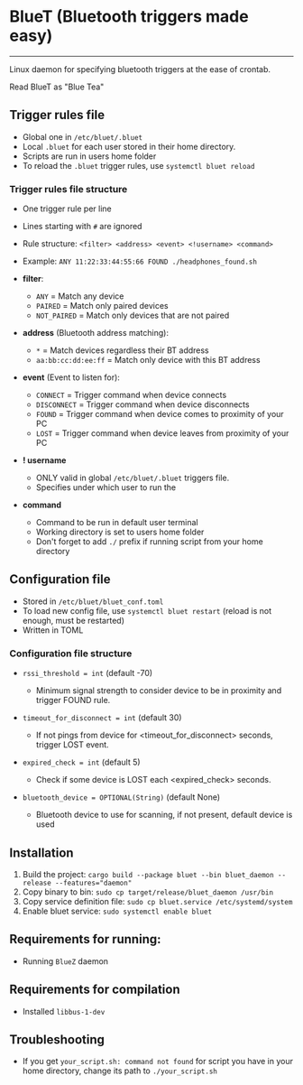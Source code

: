 # BlueT (Bluetooth triggers made easy)

---

Linux daemon for specifying bluetooth triggers at the ease of crontab.

Read BlueT as  "Blue Tea"

## Trigger rules file

- Global one in `/etc/bluet/.bluet`
- Local `.bluet` for each user stored in their home directory.
- Scripts are run in users home folder
- To reload the `.bluet` trigger rules, use `systemctl bluet reload`

### Trigger rules file structure

- One trigger rule per line
- Lines starting with `#` are ignored

- Rule structure: `<filter> <address> <event> <!username> <command>`
- Example: `ANY 11:22:33:44:55:66 FOUND ./headphones_found.sh`

- **filter**:
    - `ANY` = Match any device
    - `PAIRED` = Match only paired devices
    - `NOT_PAIRED` = Match only devices that are not paired
- **address** (Bluetooth address matching):
    - `*` = Match devices regardless their BT address
    - `aa:bb:cc:dd:ee:ff` = Match only device with this BT address
- **event** (Event to listen for):
    - `CONNECT` = Trigger command when device connects
    - `DISCONNECT` = Trigger command when device disconnects
    - `FOUND` = Trigger command when device comes to proximity of your PC
    - `LOST` = Trigger command when device leaves from proximity of your PC
- **! username**
    - ONLY valid in global `/etc/bluet/.bluet` triggers file.
    - Specifies under which user to run the
- **command**
    - Command to be run in default user terminal
    - Working directory is set to users home folder
    - Don't forget to add `./` prefix if running script from your home directory

## Configuration file

- Stored in `/etc/bluet/bluet_conf.toml`
- To load new config file, use `systemctl bluet restart` (reload is not enough, must be restarted)
- Written in TOML

### Configuration file structure

- `rssi_threshold = int` (default -70)
    - Minimum signal strength to consider device to be in proximity and trigger FOUND rule.

- `timeout_for_disconnect = int` (default 30)
    - If not pings from device for <timeout_for_disconnect> seconds, trigger LOST event.

- `expired_check = int` (default 5)
    - Check if some device is LOST each <expired_check> seconds.

- `bluetooth_device = OPTIONAL(String)` (default None)
    - Bluetooth device to use for scanning, if not present, default device is used

## Installation
1. Build the project: `cargo build --package bluet --bin bluet_daemon --release --features="daemon"`
2. Copy binary to bin: `sudo cp target/release/bluet_daemon /usr/bin`
3. Copy service definition file: `sudo cp bluet.service /etc/systemd/system`
4. Enable bluet service: `sudo systemctl enable bluet`

## Requirements for running:

- Running `BlueZ` daemon

## Requirements for compilation

- Installed `libbus-1-dev`

## Troubleshooting

- If you get `your_script.sh: command not found` for script you have in your home directory,
  change its path to `./your_script.sh`
